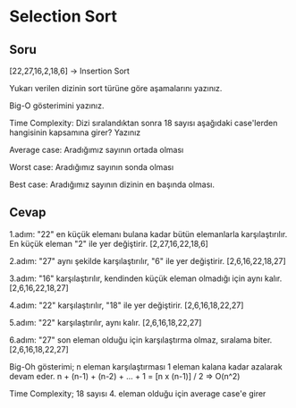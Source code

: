 # Selection Sort

## Soru

[22,27,16,2,18,6] -> Insertion Sort

Yukarı verilen dizinin sort türüne göre aşamalarını yazınız.

Big-O gösterimini yazınız.

Time Complexity: Dizi sıralandıktan sonra 18 sayısı aşağıdaki case'lerden hangisinin kapsamına girer? Yazınız

Average case: Aradığımız sayının ortada olması

Worst case: Aradığımız sayının sonda olması

Best case: Aradığımız sayının dizinin en başında olması.

## Cevap

1.adım: "22" en küçük elemanı bulana kadar bütün elemanlarla karşılaştırılır. En küçük eleman "2" ile yer değiştirir.
[2,27,16,22,18,6]

2.adım: "27" aynı şekilde karşılaştırılır, "6" ile yer değiştirir.
[2,6,16,22,18,27]

3.adım: "16" karşılaştırılır, kendinden küçük eleman olmadığı için aynı kalır.
[2,6,16,22,18,27]

4.adım: "22" karşılaştırılır, "18" ile yer değiştirir.
[2,6,16,18,22,27]

5.adım: "22" karşılaştırılır, aynı kalır.
[2,6,16,18,22,27]

6.adım: "27" son eleman olduğu için karşılaştırma olmaz, sıralama biter.
[2,6,16,18,22,27]


Big-Oh gösterimi; n eleman karşılaştırması 1 eleman kalana kadar azalarak devam eder. n + (n-1) + (n-2) + ... + 1 = [n x (n-1)] / 2 => O(n^2)


Time Complexity; 18 sayısı 4. eleman olduğu için average case'e girer
